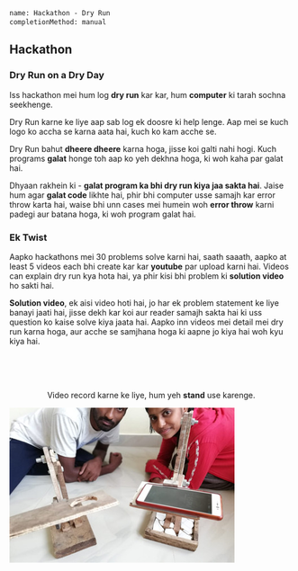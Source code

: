 ```ngMeta
name: Hackathon - Dry Run
completionMethod: manual
```

## Hackathon
### Dry Run on a Dry Day

Iss hackathon mei hum log **dry run** kar kar, hum **computer** ki tarah sochna seekhenge.

<!-- Dry Run kaise karte hai, aap yeh video dekh kar sikein. -->

Dry Run karne ke liye aap sab log ek doosre ki help lenge. Aap mei se kuch logo ko accha se karna aata hai, kuch ko kam acche se.

Dry Run bahut **dheere dheere** karna hoga, jisse koi galti nahi hogi. Kuch programs **galat** honge toh aap ko yeh dekhna hoga, ki woh kaha par galat hai.

Dhyaan rakhein ki - __galat program ka bhi dry run kiya jaa sakta hai__. Jaise hum agar **galat code** likhte hai, phir bhi computer usse samajh kar error throw karta hai, waise bhi unn cases mei humein woh **error throw** karni padegi aur batana hoga, ki woh program galat hai.

### Ek Twist
Aapko hackathons mei 30 problems solve karni hai, saath saaath, aapko at least 5 videos each bhi create kar kar **youtube** par upload karni hai. Videos can explain dry run kya hota hai, ya phir kisi bhi problem ki **solution video** ho sakti hai.

**Solution video**, ek aisi video hoti hai, jo har ek problem statement ke liye banayi jaati hai, jisse dekh kar koi aur reader samajh sakta hai ki uss question ko kaise solve kiya jaata hai. Aapko inn videos mei detail mei dry run karna hoga, aur acche se samjhana hoga ki aapne jo kiya hai woh kyu kiya hai.


<br>
<br>
<br>
<p align="center">Video record karne ke liye, hum yeh <b>stand</b> use karenge.</p>

![Mobile Video Recorder](assets/mobile-stand-record-video.jpg)